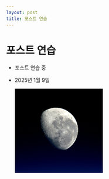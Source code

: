 ```yaml
---
layout: post
title: 포스트 연습
---
```


# 포스트 연습

- 포스트 연습 중
- 2025년 1월 9일

  ![프로필 사진](/images/pf.png)
